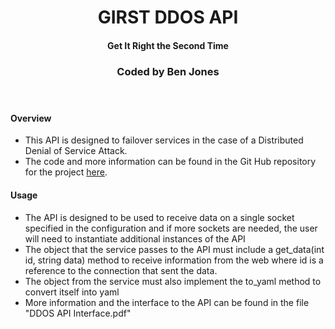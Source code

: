 <header><h1><center>GIRST DDOS API</center></h1>
<h4><center>Get It Right the Second Time</center></h4>
<h3><center>Coded by Ben Jones</center></h3></header>




#### Overview ####
* This API is designed to failover services in the case of a Distributed Denial of Service Attack.
* The code and more information can be found in the Git Hub repository for the project [here](https://github.com/benwritescode/first_spiral.git).

#### Usage ####
* The API is designed to be used to receive data on a single socket specified in the configuration and if more sockets are needed, the user will need to instantiate additional instances of the API
* The object that the service passes to the API must include a get_data(int id, string data) method to receive information from the web where id is a reference to the connection that sent the data.
* The object from the service must also implement the to_yaml method to convert itself into yaml 
* More information and the interface to the API can be found in the file "DDOS API Interface.pdf"
